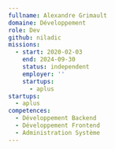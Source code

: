 ```yaml
---
fullname: Alexandre Grimault
domaine: Développement
role: Dev
github: niladic
missions:
  - start: 2020-02-03
    end: 2024-09-30
    status: independent
    employer: ''
    startups:
      - aplus
startups:
  - aplus
competences:
  - Développement Backend
  - Développement Frontend
  - Administration Système
---
```

